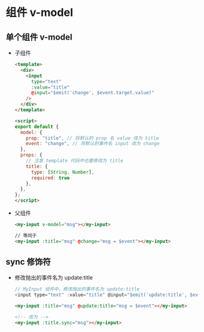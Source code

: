 # 组件 v-model

## 单个组件 v-model

+ 子组件

  ```html
  <template>
    <div>
      <input
        type="text"
        :value="title"
        @input="$emit('change', $event.target.value)"
      />
    </div>
  </template>

  <script>
  export default {
    model: {
      prop: "title", // 将默认的 prop 名 value 改为 title
      event: "change", // 将默认的事件名 input 改为 change
    },
    props: {
      // 注意 template 代码中也要修改为 title
      title: {
        type: [String, Number],
        required: true
      },
    },
  };
  </script>
  ```

+ 父组件

  ```html
  <my-input v-model="msg"></my-input>

  // 等同于
  <my-input :title="msg" @change="msg = $event"></my-input>
  ```

## sync 修饰符

+ 修改抛出的事件名为 update:title

  ```js
  // MyInput 组件中，修改抛出的事件名为 update:title
  <input type="text" :value="title" @input="$emit('update:title', $event.target.value)" />
  ```

  ```html
  <my-input :title="msg" @update:title="msg = $event"></my-input>

  <!-- 改为 -->
  <my-input :title.sync="msg"></my-input>
  ```


